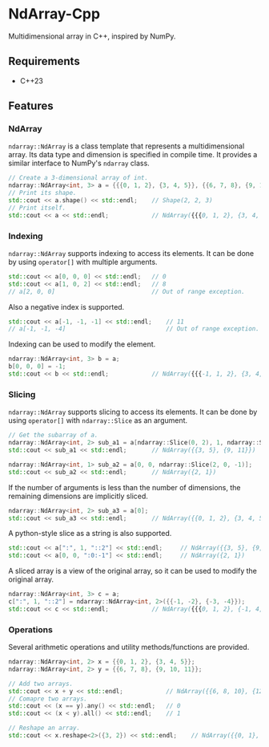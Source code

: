 # NdArray-Cpp
Multidimensional array in C++, inspired by NumPy.

## Requirements
- C++23

## Features
### NdArray
`ndarray::NdArray` is a class template that represents a multidimensional array. Its data type and dimension is specified in compile time. It provides a similar interface to NumPy's `ndarray` class.

```cpp
// Create a 3-dimensional array of int.
ndarray::NdArray<int, 3> a = {{{0, 1, 2}, {3, 4, 5}}, {{6, 7, 8}, {9, 10, 11}}};
// Print its shape.
std::cout << a.shape() << std::endl;    // Shape(2, 2, 3)
// Print itself.
std::cout << a << std::endl;            // NdArray({{{0, 1, 2}, {3, 4, 5}}, {{6, 7, 8}, {9, 10, 11}}})
```

### Indexing
`ndarray::NdArray` supports indexing to access its elements. It can be done by using `operator[]` with multiple arguments.

```cpp
std::cout << a[0, 0, 0] << std::endl;   // 0
std::cout << a[1, 0, 2] << std::endl;   // 8
// a[2, 0, 0]                           // Out of range exception.
```

Also a negative index is supported.

```cpp
std::cout << a[-1, -1, -1] << std::endl;    // 11
// a[-1, -1, -4]                            // Out of range exception.
```

Indexing can be used to modify the element.

```cpp
ndarray::NdArray<int, 3> b = a;
b[0, 0, 0] = -1;
std::cout << b << std::endl;            // NdArray({{{-1, 1, 2}, {3, 4, 5}}, {{6, 7, 8}, {9, 10, 11}}})
```

### Slicing
`ndarray::NdArray` supports slicing to access its elements. It can be done by using `operator[]` with `ndarray::Slice` as an argument.

```cpp
// Get the subarray of a.
ndarray::NdArray<int, 2> sub_a1 = a[ndarray::Slice(0, 2), 1, ndarray::Slice(0, 3, 2)];
std::cout << sub_a1 << std::endl;       // NdArray({{3, 5}, {9, 11}})

ndarray::NdArray<int, 1> sub_a2 = a[0, 0, ndarray::Slice(2, 0, -1)];
std::cout << sub_a2 << std::endl;       // NdArray({2, 1})
```

If the number of arguments is less than the number of dimensions, the remaining dimensions are implicitly sliced.

```cpp
ndarray::NdArray<int, 2> sub_a3 = a[0];
std::cout << sub_a3 << std::endl;       // NdArray({{0, 1, 2}, {3, 4, 5}})
```

A python-style slice as a string is also supported.
```cpp
std::cout << a[":", 1, "::2"] << std::endl;     // NdArray({{3, 5}, {9, 11}})
std::cout << a[0, 0, ":0:-1"] << std::endl;     // NdArray({2, 1})
```

A sliced array is a view of the original array, so it can be used to modify the original array.

```cpp
ndarray::NdArray<int, 3> c = a;
c[":", 1, "::2"] = ndarray::NdArray<int, 2>({{-1, -2}, {-3, -4}});
std::cout << c << std::endl;            // NdArray({{{0, 1, 2}, {-1, 4, -2}}, {{6, 7, 8}, {-3, 10, -4}}})
```

### Operations

Several arithmetic operations and utility methods/functions are provided.

```cpp
ndarray::NdArray<int, 2> x = {{0, 1, 2}, {3, 4, 5}};
ndarray::NdArray<int, 2> y = {{6, 7, 8}, {9, 10, 11}};

// Add two arrays.
std::cout << x + y << std::endl;            // NdArray({{6, 8, 10}, {12, 14, 16}})
// Comapre two arrays.
std::cout << (x == y).any() << std::endl;   // 0
std::cout << (x < y).all() << std::endl;    // 1

// Reshape an array.
std::cout << x.reshape<2>({3, 2}) << std::endl;    // NdArray({{0, 1}, {2, 3}, {4, 5}})
```
